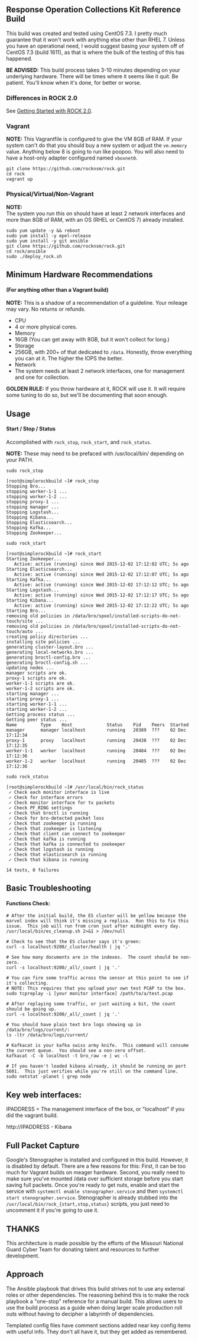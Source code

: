 ## Response Operation Collections Kit Reference Build

This build was created and tested using CentOS 7.3. I pretty much guarantee that it won't work with anything else other than RHEL 7.  Unless you have an operational need, I would suggest basing your system off of CentOS 7.3 (build 1611), as that is where the bulk of the testing of this has happened.

**BE ADVISED:**  This build process takes 3-10 minutes depending on your underlying hardware.  There will be times where it seems like it quit.  Be patient.  You'll know when it's done, for better or worse.

### Differences in ROCK 2.0

See [Getting Started with ROCK 2.0](docs/guide/getting-started.adoc).

### Vagrant
**NOTE:**
This Vagrantfile is configured to give the VM 8GB of RAM.  If your system can't do that you should buy a new system or adjust the `vm.memory` value.  Anything below 8 is going to run like poopoo. You will also need to have a host-only adapter configured named `vboxnet0`.
``` 
git clone https://github.com/rocknsm/rock.git
cd rock
vagrant up
```

### Physical/Virtual/Non-Vagrant
**NOTE:**   
The system you run this on should have at least 2 network interfaces and more than 8GB of RAM, with an OS (RHEL or CentOS 7) already installed.
```
sudo yum update -y && reboot
sudo yum install -y epel-release
sudo yum install -y git ansible
git clone https://github.com/rocknsm/rock.git
cd rock/ansible
sudo ./deploy_rock.sh
```

## Minimum Hardware Recommendations 
#### (For anything other than a Vagrant build)

**NOTE:** This is a shadow of a recommendation of a guideline.  Your mileage may vary.  No returns or refunds.

*  CPU
  *  4 or more physical cores.  
*  Memory
  *  16GB (You can get away with 8GB, but it won't collect for long.)
*  Storage
  *  256GB, with 200+ of that dedicated to `/data`. Honestly, throw everything you can at it.  The higher the IOPS the better.
*  Network
  *  The system needs at least 2 network interfaces, one for management and one for collection.

**GOLDEN RULE:** If you throw hardware at it, ROCK will use it.  It will require some tuning to do so, but we'll be documenting that soon enough.

## Usage

#### Start / Stop / Status
Accomplished with `rock_stop`, `rock_start`, and `rock_status`.

**NOTE:** These may need to be prefaced with /usr/local/bin/ depending on your PATH.

`sudo rock_stop`
```
[root@simplerockbuild ~]# rock_stop
Stopping Bro...
stopping worker-1-1 ...
stopping worker-1-2 ...
stopping proxy-1 ...
stopping manager ...
Stopping Logstash...
Stopping Kibana...
Stopping Elasticsearch...
Stopping Kafka...
Stopping Zookeeper...
```

`sudo rock_start`
```
[root@simplerockbuild ~]# rock_start
Starting Zookeeper...
   Active: active (running) since Wed 2015-12-02 17:12:02 UTC; 5s ago
Starting Elasticsearch...
   Active: active (running) since Wed 2015-12-02 17:12:07 UTC; 5s ago
Starting Kafka...
   Active: active (running) since Wed 2015-12-02 17:12:12 UTC; 5s ago
Starting Logstash...
   Active: active (running) since Wed 2015-12-02 17:12:17 UTC; 5s ago
Starting Kibana...
   Active: active (running) since Wed 2015-12-02 17:12:22 UTC; 5s ago
Starting Bro...
removing old policies in /data/bro/spool/installed-scripts-do-not-touch/site ...
removing old policies in /data/bro/spool/installed-scripts-do-not-touch/auto ...
creating policy directories ...
installing site policies ...
generating cluster-layout.bro ...
generating local-networks.bro ...
generating broctl-config.bro ...
generating broctl-config.sh ...
updating nodes ...
manager scripts are ok.
proxy-1 scripts are ok.
worker-1-1 scripts are ok.
worker-1-2 scripts are ok.
starting manager ...
starting proxy-1 ...
starting worker-1-1 ...
starting worker-1-2 ...
Getting process status ...
Getting peer status ...
Name         Type    Host             Status    Pid    Peers  Started
manager      manager localhost        running   20389  ???    02 Dec 17:12:34
proxy-1      proxy   localhost        running   20438  ???    02 Dec 17:12:35
worker-1-1   worker  localhost        running   20484  ???    02 Dec 17:12:36
worker-1-2   worker  localhost        running   20485  ???    02 Dec 17:12:36
```

`sudo rock_status`
```
[root@simplerockbuild ~]# /usr/local/bin/rock_status
 ✓ Check each monitor interface is live
 ✓ Check for interface errors
 ✓ Check monitor interface for tx packets
 ✓ Check PF_RING settings
 ✓ Check that broctl is running
 ✓ Check for bro-detected packet loss
 ✓ Check that zookeeper is running
 ✓ Check that zookeeper is listening
 ✓ Check that client can connect to zookeeper
 ✓ Check that kafka is running
 ✓ Check that kafka is connected to zookeeper
 ✓ Check that logstash is running
 ✓ Check that elasticsearch is running
 ✓ Check that kibana is running

14 tests, 0 failures
```

## Basic Troubleshooting
    
#### Functions Check:
```
# After the initial build, the ES cluster will be yellow because the marvel index will think it's missing a replica.  Run this to fix this issue.  This job will run from cron just after midnight every day.
/usr/local/bin/es_cleanup.sh 2>&1 > /dev/null

# Check to see that the ES cluster says it's green:
curl -s localhost:9200/_cluster/health | jq '.'

# See how many documents are in the indexes.  The count should be non-zero.
curl -s localhost:9200/_all/_count | jq '.'

# You can fire some traffic across the sensor at this point to see if it's collecting.
# NOTE: This requires that you upload your own test PCAP to the box.
sudo tcpreplay -i [your monitor interface] /path/to/a/test.pcap

# After replaying some traffic, or just waiting a bit, the count should be going up.
curl -s localhost:9200/_all/_count | jq '.'

# You should have plain text bro logs showing up in /data/bro/logs/current/:
ls -ltr /data/bro/logs/current/

# Kafkacat is your kafka swiss army knife.  This command will consume the current queue.  You should see a non-zero offset.
kafkacat -C -b localhost -t bro_raw -e | wc -l

# If you haven't loaded kibana already, it should be running on port 5601.  This just verifies while you're still on the command line.
sudo netstat -planet | grep node
```

## Key web interfaces:
    
IPADDRESS = The management interface of the box, or "localhost" if you did the vagrant build.

http://IPADDRESS - Kibana


## Full Packet Capture
   
Google's Stenographer is installed and configured in this build.  However, it is disabled by default.  There are a few reasons for this: First, it can be too much for Vagrant builds on meager hardware.  Second, you really need to make sure you've mounted /data over sufficient storage before you start saving full packets.  Once you're ready to get nuts, enable and start the service with `systemctl enable stenographer.service` and then `systemctl start stenographer.service`.  Stenographer is already stubbed into the `/usr/local/bin/rock_{start,stop,status}` scripts, you just need to uncomment it if you're going to use it. 

## THANKS
   
This architecture is made possible by the efforts of the Missouri National Guard Cyber Team for donating talent and resources to further development.


## Approach

The Ansible playbook that drives this build strives not to use any external roles or other dependencies. The reasoning behind this is to make the rock playbook a "one-stop" reference for a manual build. This allows users to use the build process as a guide when doing larger scale production roll outs without having to decipher a labyrinth of dependencies.

Templated config files have comment sections added near key config items with useful info.  They don't all have it, but they get added as remembered.


